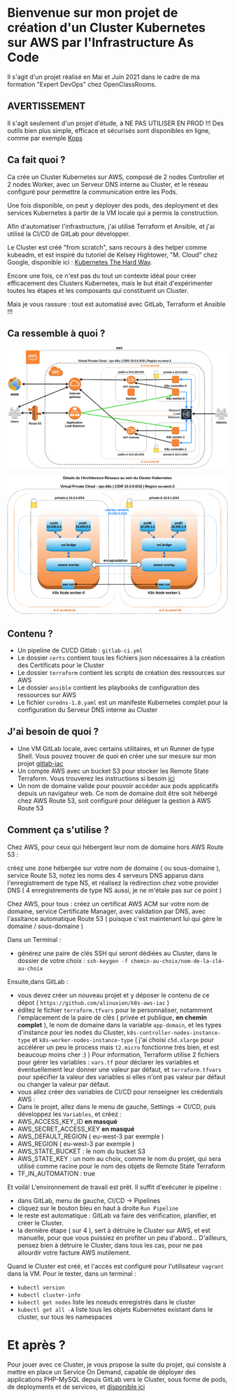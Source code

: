 # Bienvenue sur mon projet de création d'un Cluster Kubernetes sur AWS par l'Infrastructure As Code
Il s'agit d'un projet réalisé en Mai et Juin 2021 dans le cadre de ma formation "Expert DevOps" chez OpenClassRooms.

## AVERTISSEMENT
Il s'agit seulement d'un projet d'étude, à NE PAS UTILISER EN PROD  !!!
Des outils bien plus simple, efficace et sécurisés sont disponibles en ligne, comme par exemple [Kops](https://kubernetes.io/fr/docs/setup/custom-cloud/kops/)

## Ca fait quoi ?
Ca crée un Cluster Kubernetes sur AWS, composé de 2 nodes Controller et 2 nodes Worker, avec un Serveur DNS interne au Cluster, et le réseau configuré pour permettre la communication entre les Pods.

Une fois disponible, on peut y déployer des pods, des deployment et des services Kubernetes à partir de la VM locale qui a permis la construction.

Afin d'automatiser l'infrastructure, j'ai utilisé Terraform et Ansible, et j'ai utilisé la CI/CD de GitLab pour développer.

Le Cluster est créé "from scratch", sans recours à des helper comme kubeadm, et est inspiré du tutoriel de Kelsey Hightower, "M. Cloud" chez Google, disponible ici : [Kubernetes The Hard Way](https://github.com/kelseyhightower/kubernetes-the-hard-way).

Encore une fois, ce n'est pas du tout un contexte idéal pour créer efficacement des Clusters Kubernetes, mais le but était d'expérimenter toutes les étapes et les composants qui constituent un Cluster.

Mais je vous rassure : tout est automatisé avec GitLab, Terraform et Ansible !!!

## Ca ressemble à quoi ?
![Vue d'ensemble de l'Architecture Cloud AWS](https://github.com/alinuxien/k8s-aws-iac/blob/master/K8s%20on%20AWS%20-%20Global%20Architecture.png)


![Vue d'ensemble de l'Architecture Réseaux entre Pods et entre Nodes Kubernetes](https://github.com/alinuxien/k8s-aws-iac/blob/master/K8s%20on%20AWS%20-%20PODS%20Networking.png)
## Contenu ?
- Un pipeline de CI/CD Gitlab : `gitlab-ci.yml` 
- Le dossier `certs` contient tous les fichiers json nécessaires à la création des Certificats pour le Cluster
- Le dossier `terraform` contient les scripts de création des ressources sur AWS
- Le dossier `ansible` contient les playbooks de configuration des ressources sur AWS
- Le fichier `coredns-1.8.yaml` est un manifeste Kubernetes complet pour la configuration du Serveur DNS interne au Cluster
 
## J'ai besoin de quoi ?
- Une VM GitLab locale, avec certains utilitaires, et un Runner de type Shell. Vous pouvez trouver de quoi en créer une sur mesure sur mon projet [gitlab-iac](https://github.com/alinuxien/gitlab-iac)
- Un compte AWS avec un bucket S3 pour stocker les Remote State Terraform. Vous trouverez les instructions si besoin [ici](https://docs.aws.amazon.com/fr_fr/AmazonS3/latest/user-guide/create-bucket.html)
- Un nom de domaine valide pour pouvoir accéder aux pods applicatifs depuis un navigateur web. Ce nom de domaine doit être soit hébergé chez AWS Route 53, soit configuré pour déléguer la gestion à AWS Route 53

## Comment ça s'utilise ?
Chez AWS, pour ceux qui hébergent leur nom de domaine hors AWS Route 53 :

créez une zone hébergée sur votre nom de domaine ( ou sous-domaine ), service Route 53, 
notez les noms des 4 serveurs DNS apparus dans l'enregistrement de type NS, et réalisez la redirection chez votre provider DNS ( 4 enregistrements de type NS aussi, je ne m'étale pas sur ce point )

Chez AWS, pour tous : 
créez un certificat AWS ACM sur votre nom de domaine, service Certificate Manager, avec validation par DNS, avec l'assitance automatique Route 53 ( puisque c'est maintenant lui qui gère le domaine / sous-domaine )

Dans un Terminal : 
- générez une paire de clés SSH qui seront dédiées au Cluster, dans le dossier de votre choix : `ssh-keygen -f chemin-au-choix/nom-de-la-clé-au-choix`

Ensuite,dans GitLab :
- vous devez créer un nouveau projet et y déposer le contenu de ce dépot ( `https://github.com/alinuxien/k8s-aws-iac` )
- éditez le fichier `terraform.tfvars` pour le personnaliser, notamment l'emplacement de la paire de clés ( privée et publique, **en chemin complet** ), le nom de domaine dans la variable `app-domain`, et les types d'instance pour les nodes du Cluster, `k8s-controller-nodes-instance-type` et `k8s-worker-nodes-instance-type` ( j'ai choisi `c5d.xlarge` pour accélérer un peu le process mais `t2.micro` fonctionne très bien, et est beaucoup moins cher :) )
Pour information, Terraform utilise 2 fichiers pour gérer les variables : `vars.tf` pour déclarer les variables et éventuellement leur donner une valeur par défaut, et `terraform.tfvars` pour spécifier la valeur des variables si elles n'ont pas valeur par défaut ou changer la valeur par défaut.
- vous allez créer des variables de CI/CD pour renseigner les crédentials AWS : 
- Dans le projet, allez dans le menu de gauche, Settings -> CI/CD, puis développez les `Variables`, et créez : 
- AWS_ACCESS_KEY_ID **en masqué**
- AWS_SECRET_ACCESS_KEY **en masqué**
- AWS_DEFAULT_REGION ( eu-west-3 par exemple )
- AWS_REGION ( eu-west-3 par exemple )
- AWS_STATE_BUCKET : le nom du bucket S3
- AWS_STATE_KEY : un nom au choix, comme le nom du projet, qui sera utilisé comme racine pour le nom des objets de Remote State Terraform
- TF_IN_AUTOMATION : true

Et voilà! L'environnement de travail est prêt. Il suffit d'exécuter le pipeline : 
- dans GitLab, menu de gauche, CI/CD -> Pipelines
- cliquez sur le bouton bleu en haut à droite `Run Pipeline`
- le reste est automatique : GitLab va faire des vérification, planifier, et créer le Cluster. 
- la dernière étape ( sur 4 ), sert à détruire le Cluster sur AWS, et est manuelle, pour que vous puissiez en profiter un peu d'abord... D'ailleurs, pensez bien à détruire le Cluster, dans tous les cas, pour ne pas allourdir votre facture AWS inutilement.

Quand le Cluster est créé, et l'accès est configuré pour l'utilisateur `vagrant` dans la VM. Pour le tester, dans un terminal :
- `kubectl version` 
- `kubectl cluster-info`
- `kubectl get nodes` liste les noeuds enregistrés dans le cluster
- `kubectl get all -A` liste tous les objets Kubernetes existant dans le cluster, sur tous les namespaces

# Et après ?
Pour jouer avec ce Cluster, je vous propose la suite du projet, qui consiste à mettre en place un Service On Demand, capable de déployer des applications PHP-MySQL depuis GitLab vers le Cluster, sous forme de pods, de deployments et de services, et [disponible ici](https://github.com/alinuxien/service-on-demand)

